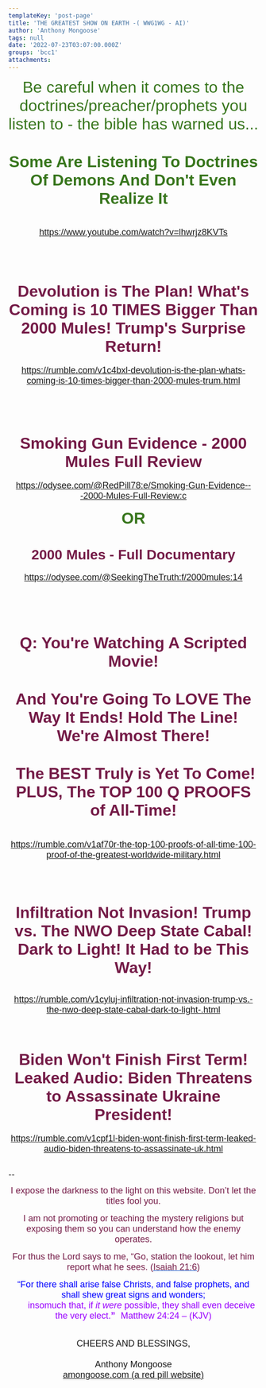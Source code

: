 ```yaml
---
templateKey: 'post-page'
title: 'THE GREATEST SHOW ON EARTH -( WWG1WG - AI)'
author: 'Anthony Mongoose'
tags: null
date: '2022-07-23T03:07:00.000Z'
groups: 'bcc1'
attachments:
---
```

<html><head></head><body><div dir="ltr"><div class="gmail_default" style="font-family:tahoma,sans-serif;text-align:center"><font size="4">
<span style="color:rgb(56,118,29)"><font size="6"><span dir="auto">Be careful when it comes to the doctrines/preacher/prophets you listen to - the bible has warned us...</span></font></span>

</font></div><div class="gmail_default" style="font-family:tahoma,sans-serif;text-align:center"><font size="4">
</font><h1>
</h1><h1><span style="color:rgb(56,118,29)"><font size="6">Some Are Listening To Doctrines Of Demons And Don't Even Realize It</font></span></h1>

<h1><span style="color:rgb(116,27,71)"></span></h1><h1><span style="font-weight:normal"><font size="4"><a href="https://www.youtube.com/watch?v=lhwrjz8KVTs" target="_blank">https://www.youtube.com/watch?v=lhwrjz8KVTs</a></font></span></h1><div><br></div><div><br></div><div>
<h1><span style="color:rgb(116,27,71)"><font size="6">Devolution is The Plan! What's Coming is 10 TIMES Bigger Than 2000 Mules! Trump's Surprise Return!</font></span></h1><div><font size="4"><a href="https://rumble.com/v1c4bxl-devolution-is-the-plan-whats-coming-is-10-times-bigger-than-2000-mules-trum.html" target="_blank">https://rumble.com/v1c4bxl-devolution-is-the-plan-whats-coming-is-10-times-bigger-than-2000-mules-trum.html</a><br></font></div><div><br></div><div><font size="4"><br></font></div><div><font size="4"><br></font></div><div><font size="4">
</font><h1><span style="color:rgb(116,27,71)"><font size="6">Smoking Gun Evidence - 2000 Mules Full Review</font></span></h1></div><div><font size="4"><a href="https://odysee.com/@RedPill78:e/Smoking-Gun-Evidence---2000-Mules-Full-Review:c" target="_blank">https://odysee.com/@RedPill78:e/Smoking-Gun-Evidence---2000-Mules-Full-Review:c</a></font></div><div><br></div><div>
<font size="4"><span style="color:rgb(56,118,29)"><b><font size="6">OR</font></b></span></font>

</div><div>
<h1><span style="color:rgb(116,27,71)">2000 Mules - Full Documentary</span></h1>

</div><div><font size="4"><a href="https://odysee.com/@SeekingTheTruth:f/2000mules:14" target="_blank">https://odysee.com/@SeekingTheTruth:f/2000mules:14</a></font></div>

</div><div><br></div><div><br></div><div><br></div><div><br></div><h1><span style="color:rgb(116,27,71)"><font size="6">Q: You're Watching A Scripted Movie! <br></font></span></h1><h1><span style="color:rgb(116,27,71)"><font size="6">And You're Going To LOVE The 
Way It Ends! Hold The Line! We're Almost There!</font></span></h1><h1><span style="color:rgb(116,27,71)"><font size="6">&nbsp;The BEST Truly is Yet To
 Come! PLUS,&nbsp;The TOP 100 Q PROOFS of All-Time!</font></span></h1><span style="color:rgb(116,27,71)"><font size="6">

</font></span></div><div class="gmail_default" style="font-family:tahoma,sans-serif;text-align:center"><font size="4"><br></font></div><div class="gmail_default" style="font-family:tahoma,sans-serif;text-align:center"><font size="4"><a href="https://rumble.com/v1af70r-the-top-100-proofs-of-all-time-100-proof-of-the-greatest-worldwide-military.html" target="_blank">https://rumble.com/v1af70r-the-top-100-proofs-of-all-time-100-proof-of-the-greatest-worldwide-military.html</a></font></div><div class="gmail_default" style="font-family:tahoma,sans-serif;text-align:center"><br></div><div class="gmail_default" style="font-family:tahoma,sans-serif;text-align:center"><br></div><div class="gmail_default" style="font-family:tahoma,sans-serif;text-align:center"><br></div><div class="gmail_default" style="font-family:tahoma,sans-serif;text-align:center">
<h1><span style="color:rgb(116,27,71)"><font size="6">Infiltration Not Invasion! Trump vs. The NWO Deep State Cabal! Dark to Light! It Had to be This Way!</font></span></h1>

</div><div class="gmail_default" style="font-family:tahoma,sans-serif;text-align:center"><br></div><div class="gmail_default" style="font-family:tahoma,sans-serif;text-align:center"><font size="4"><a href="https://rumble.com/v1cyluj-infiltration-not-invasion-trump-vs.-the-nwo-deep-state-cabal-dark-to-light-.html" target="_blank">https://rumble.com/v1cyluj-infiltration-not-invasion-trump-vs.-the-nwo-deep-state-cabal-dark-to-light-.html</a><br></font></div><div class="gmail_default" style="font-family:tahoma,sans-serif;text-align:center"><br></div><div class="gmail_default" style="font-family:tahoma,sans-serif;text-align:center"><br></div><div class="gmail_default" style="font-family:tahoma,sans-serif;text-align:center">
<h1><span style="color:rgb(116,27,71)"><font size="6">Biden Won't Finish First Term! Leaked Audio: Biden Threatens to Assassinate Ukraine President!</font></span></h1>

</div><div class="gmail_default" style="font-family:tahoma,sans-serif;text-align:center"><font size="4"><a href="https://rumble.com/v1cpf1l-biden-wont-finish-first-term-leaked-audio-biden-threatens-to-assassinate-uk.html" target="_blank">https://rumble.com/v1cpf1l-biden-wont-finish-first-term-leaked-audio-biden-threatens-to-assassinate-uk.html</a></font></div><div class="gmail_default" style="font-family:tahoma,sans-serif;text-align:center"><br></div><div class="gmail_default" style="font-family:tahoma,sans-serif;text-align:center"><br><font size="4"></font></div>-- <br><div dir="ltr" data-smartmail="gmail_signature"><div dir="ltr"><div><p style="font-family:tahoma,sans-serif;text-align:center;color:rgb(136,136,136)"><span style="color:rgb(116,27,71)"><font size="4" face="tahoma, sans-serif">I expose the darkness to the light on this website. Don’t let the titles fool you.</font></span></p><p style="font-family:tahoma,sans-serif;text-align:center;color:rgb(136,136,136)"><span style="color:rgb(116,27,71)"><font size="4" face="tahoma, sans-serif">I am not promoting or teaching the mystery religions but exposing them so you can understand how the enemy operates.</font></span></p><p style="color:rgb(34,34,34);font-family:tahoma,sans-serif;text-align:center"><font size="4" face="tahoma, sans-serif"><font color="#741b47">For thus the Lord says to me, “Go, station the lookout, let him report what he sees. (</font><a href="https://www.kingjamesbibleonline.org/Isaiah-21-6/" style="color:rgb(17,85,204)" target="_blank"><font color="#741b47">Isaiah 21:6</font></a><font color="#741b47">)</font></font></p><p style="color:rgb(136,136,136)"><span style="font-family:tahoma,sans-serif;text-align:center"><span style="color:rgb(116,27,71)"></span></span></p><p style="color:rgb(34,34,34);font-family:tahoma,sans-serif;text-align:center"><font size="4" face="tahoma, sans-serif"><font color="#741b47"><font size="4" face="tahoma, sans-serif"><font color="#888888"><font size="4" face="tahoma, sans-serif"><font color="#741b47"><font color="#888888"><span style="color:rgb(0,0,255)"><font size="6"><font size="4">“For there shall arise false Christs, and false prophets, and shall shew great signs and wonders;<span></span></font><b><span style="font-size:small"><font size="4"></font><br>&nbsp; &nbsp; &nbsp; &nbsp;&nbsp;&nbsp;<font size="4" face="tahoma, sans-serif"><font color="#888888"><font size="4" face="tahoma, sans-serif"><font color="#741b47"><font color="#888888"><span style="color:rgb(0,0,255)"><font size="6"><b><font size="4"><span style="color:rgb(153,0,255)"><span style="font-weight:normal">insomuch that,</span></span><span></span><span><span style="font-weight:normal">&nbsp;</span></span><span style="color:rgb(153,0,255)"><span></span><span><span style="font-weight:normal"></span></span><span style="font-weight:normal">if&nbsp;</span><i><span style="font-weight:normal">it were</span></i><span style="font-weight:normal">&nbsp;possible</span></span><span><span style="color:rgb(153,0,255)"><span style="font-weight:normal">,</span></span></span><span style="color:rgb(153,0,255)"><span><span style="font-weight:normal">&nbsp;</span></span><span style="font-weight:normal">they shall&nbsp;</span><span><span style="font-weight:normal">even&nbsp;</span></span><span style="font-weight:normal">deceive the very elect.</span></span></font></b><font size="4"><span style="color:rgb(153,0,255)">”</span></font><span style="font-size:small">&nbsp;&nbsp;<span style="color:rgb(153,0,255)">&nbsp;</span></span></font><span style="font-weight:normal"><span style="color:rgb(153,0,255)"><font size="4">Matthew 24:24 – (</font><font size="4"><span style="font-size:small"></span>KJV)</font></span></span></span></font></font></font></font></font></span></b></font></span></font></font></font></font></font></font></font></p></div><div style="text-align:center"><font size="4" face="tahoma, sans-serif"><br></font></div><div style="text-align:center"><font size="4" face="tahoma, sans-serif">CHEERS AND BLESSINGS,</font></div><div style="text-align:center"><font size="4" face="tahoma,sans-serif"><br></font></div><div style="text-align:center"><font size="4" face="tahoma,sans-serif">Anthony Mongoose</font></div><div style="text-align:center"><font face="tahoma,sans-serif"><a href="https://amongoose.com" target="_blank"><font size="4">amongoose.com (a red pill website)</font></a><br></font></div></div></div></div>
</body></html>